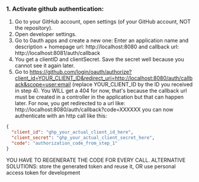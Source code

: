 ### 1. Activate github authentication:

1. Go to your GitHub account, open settings (of your GitHub account, NOT the repository).
2. Open developer settings.
3. Go to 0auth apps and create a new one: Enter an application name and description + homepage    url: http://localhost:8080 and callback url: http://localhost:8081/auth/callback
4. You get a clientID and clientSecret. Save the secret well because you cannot see it again later.
5. Go to https://github.com/login/oauth/authorize?client_id=YOUR_CLIENT_ID&redirect_uri=http://localhost:8080/auth/callback&scope=user:email (replace YOUR_CLIENT_ID by the ID you received in step 4). You WILL get a 404 for now, that's because the callback url must be created in a controller in the application but that can happen later. For now, you get redirected to a url like: http://localhost:8080/auth/callback?code=XXXXXX you can now authenticate with an http call like this:

```json
{
  "client_id": "ghp_your_actual_client_id_here",
  "client_secret": "ghp_your_actual_client_secret_here",
  "code": "authorization_code_from_step_1"
}
```
YOU HAVE TO REGENERATE THE CODE FOR EVERY CALL.  ALTERNATIVE SOLUTIONS: store the generated token and reuse it, OR use personal access token for development

